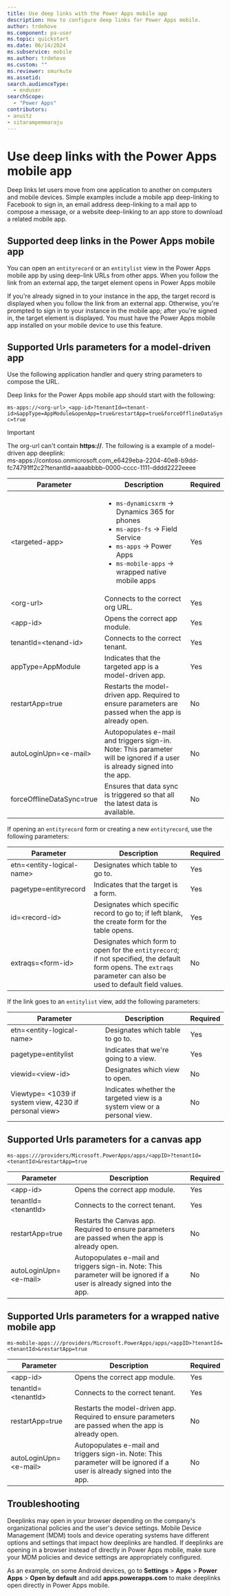 ```yaml
---
title: Use deep links with the Power Apps mobile app
description: How to configure deep links for Power Apps mobile.
author: trdehove
ms.component: pa-user
ms.topic: quickstart
ms.date: 06/14/2024
ms.subservice: mobile
ms.author: trdehove
ms.custom: ""
ms.reviewer: smurkute
ms.assetid: 
search.audienceType: 
  - enduser
searchScope:
  - "Power Apps"
contributors:
- anuitz
- sitarampemmaraju
---
```


# Use deep links with the Power Apps mobile app

Deep links let users move from one application to another on computers and mobile devices. Simple examples include a mobile app deep-linking to Facebook to sign in, an email address deep-linking to a mail app to compose a message, or a website deep-linking to an app store to download a related mobile app. 

## Supported deep links in the Power Apps mobile app

You can open an `entityrecord` or an `entitylist` view in the Power Apps mobile app by using deep-link URLs from other apps. When you follow the link from an external app, the target element opens in Power Apps mobile

If you're already signed in to your instance in the app, the target record is displayed when you follow the link from an external app. Otherwise, you're prompted to sign in to your instance in the mobile app; after you're signed in, the target element is displayed. You must have the Power Apps mobile app installed on your mobile device to use this feature.

## Supported Urls parameters for a model-driven app

Use the following application handler and query string parameters to compose the URL.

Deep links for the Power Apps mobile app should start with the following:

```ms-apps://<org-url>_<app-id>?tenantId=<tenant-id>&appType=AppModule&openApp=true&restartApp=true&forceOfflineDataSync=true```

> [!IMPORTANT]
> The org-url can't contain **https://**. The following is a example of a model-driven app deeplink: <br>
> ms-apps://contoso.onmicrosoft.com_e6429eba-2204-40e8-b9dd-fc74791ff2c2?tenantId=aaaabbbb-0000-cccc-1111-dddd2222eeee

| **Parameter**        | **Description**                                                              | **Required**|
|----------------------|------------------------------------------------------------------------------|-------------|
| &lt;targeted-app&gt; | <ul><li>`ms-dynamicsxrm` -> Dynamics 365 for phones</li><li> `ms-apps-fs` -> Field Service</li><li>`ms-apps` -> Power Apps</li><li>`ms-mobile-apps` -> wrapped native mobile apps</li>                                                                     | Yes|
| &lt;org-url&gt;      | Connects to the correct org URL.                                              | Yes|
| &lt;app-id&gt;       | Opens the correct app module.                                                 | Yes|
| tenantId=&lt;tenand-id&gt;             | Connects to the correct tenant.                                               | Yes|
|appType=AppModule     | Indicates that the targeted app is a model-driven app.                                                 | Yes|
| restartApp=true      | Restarts the model-driven app. Required to ensure parameters are passed when the app is already open. | No |
| autoLoginUpn=&lt;e-mail&gt;      | Autopopulates e-mail and triggers sign-in. Note: This parameter will be ignored if a user is already signed into the app. | No|
| forceOfflineDataSync=true | Ensures that data sync is triggered so that all the latest data is available. | No|


If opening an `entityrecord` form or creating a new `entityrecord`, use the following parameters:

| **Parameter**                       | **Description**                                                                                            | **Required**|
|---------------------------------|--------------------------------------------------------------------------------------------------------|-------------|
| etn=&lt;entity-logical-name&gt; | Designates which table to go to.                                                                 | Yes|
| pagetype=entityrecord           | Indicates that the target is a form.    | Yes|
| id=&lt;record-id&gt;            | Designates which specific record to go to; if left blank, the create form for the table opens. | Yes|
| extraqs=&lt;form-id&gt;         | Designates which form to open for the `entityrecord`; if not specified, the default form opens. The `extraqs` parameter can also be used to default field values.        |  No|

If the link goes to an `entitylist` view, add the following parameters:

| **Parameter**                                                | **Description**                                                     | **Required**|
|--------------------------------------------------------------|---------------------------------------------------------------------|-------------|
| etn=&lt;entity-logical-name&gt;                              | Designates which table to go to.                              | Yes|
| pagetype=entitylist                                          | Indicates that we're going to a view.                               | Yes|
| viewid=&lt;view-id&gt;                                       | Designates which view to open.                                       | No|
| Viewtype= &lt;1039 if system view, 4230 if personal view&gt; | Indicates whether the targeted view is a system view or a personal view. | No|

## Supported Urls parameters for a canvas app
  
```ms-apps:///providers/Microsoft.PowerApps/apps/<appID>?tenantId=<tenantId>&restartApp=true```

| **Parameter**        | **Description**                                                                              | **Required**|
|----------------------|----------------------------------------------------------------------------------------------|-------------|
| &lt;app-id&gt;       | Opens the correct app module.                                                                 | Yes|
| tenantId=&lt;tenantId&gt;     | Connects to the correct tenant.                                                               | Yes|
| restartApp=true      |  Restarts the Canvas app. Required to ensure parameters are passed when the app is already open. | No|
| autoLoginUpn=&lt;e-mail&gt;      | Autopopulates e-mail and triggers sign-in. Note: This parameter will be ignored if a user is already signed into the app. | No|

  ## Supported Urls parameters for a wrapped native mobile app
  
 ```ms-mobile-apps:///providers/Microsoft.PowerApps/apps/<appID>?tenantId=<tenantId>&restartApp=true```

| **Parameter**        | **Description**                                                                              |**Required**|
|----------------------|----------------------------------------------------------------------------------------------|-------------|
| &lt;app-id&gt;       | Opens the correct app module.                                                                 | Yes|
| tenantId=&lt;tenantId&gt;     | Connects to the correct tenant.                                                              | Yes|
| restartApp=true      |  Restarts the model-driven app. Required to ensure parameters are passed when the app is already open. | No|
| autoLoginUpn=&lt;e-mail&gt;      | Autopopulates e-mail and triggers sign-in. Note: This parameter will be ignored if a user is already signed into the app.|   No|

## Troubleshooting

Deeplinks may open in your browser depending on the company's organizational policies and the user's device settings. Mobile Device Management (MDM) tools and device operating systems have different options and settings that impact how deeplinks are handled. If deeplinks are opening in a browser instead of directly in Power Apps mobile, make sure your MDM policies and device settings are appropriately configured. 

As an example, on some Android devices, go to **Settings** > **Apps** > **Power Apps** > **Open by default** and add **apps.powerapps.com** to make deeplinks open directly in Power Apps mobile.

